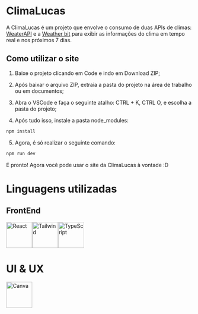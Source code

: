 # ClimaLucas

A ClimaLucas é um projeto que envolve o consumo de duas APIs de climas: <a href="https://www.weatherapi.com/">WeaterAPI</a> e a <a href="https://www.weatherbit.io/">Weather bit</a> para exibir as informações do clima em tempo real e nos próximos 7 dias.

## Como utilizar o site

1. Baixe o projeto clicando em Code e indo em Download ZIP;

2. Após baixar o arquivo ZIP, extraia a pasta do projeto na área de trabalho ou em documentos;

3. Abra o VSCode e faça o seguinte atalho: CTRL + K, CTRL O, e escolha a pasta do projeto;

4. Após tudo isso, instale a pasta node_modules:

```bash
npm install
```

5. Agora, é só realizar o seguinte comando:

```bash
npm run dev
```

E pronto! Agora você pode usar o site da ClimaLucas à vontade :D

# Linguagens utilizadas

## FrontEnd

<div style="display: flex;">
  <img src="https://cdn.jsdelivr.net/gh/devicons/devicon@latest/icons/react/react-original.svg" alt="React" width="70px" height="70px" />   
  <img src="https://cdn.jsdelivr.net/gh/devicons/devicon@latest/icons/tailwindcss/tailwindcss-original.svg" alt="Tailwind" width="70px" height="70px" />
  <img src="https://cdn.jsdelivr.net/gh/devicons/devicon@latest/icons/typescript/typescript-original.svg" alt="TypeScript" width="70px" height="70px" />
</div>

# UI & UX
<img src="https://cdn.jsdelivr.net/gh/devicons/devicon@latest/icons/canva/canva-original.svg" alt="Canva" width="70px" height="70px" />
